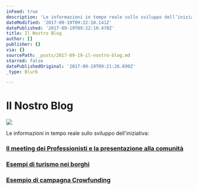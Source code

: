 ```yaml
---
inFeed: true
description: 'Le informazioni in tempo reale sullo sviluppo dell’iniziativa:'
dateModified: '2017-09-19T09:22:10.141Z'
datePublished: '2017-09-19T09:22:10.470Z'
title: Il Nostro Blog
author: []
publisher: {}
via: {}
sourcePath: _posts/2017-09-19-il-nostro-blog.md
starred: false
datePublishedOriginal: '2017-09-19T09:21:26.699Z'
_type: Blurb

---
```

# Il Nostro Blog
![](https://the-grid-user-content.s3-us-west-2.amazonaws.com/ec211a49-7274-4944-8766-011c7768b8de.gif)

Le informazioni in tempo reale sullo sviluppo dell'iniziativa:

### [Il meeting dei Professionisti e la presentazione alla comunità][0]

### [Esempi di turismo nei borghi][1]

### [Esempio di campagna Crowfunding][2]

[0]: http://lago.property/meeting-progettolago
[1]: http://lago.property/esempi-turismo-nei-borghi
[2]: http://lago.property/esempi-campagna-e-crowdfunding